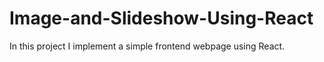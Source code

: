 # Image-and-Slideshow-Using-React
In this project I implement a simple frontend webpage using React.
